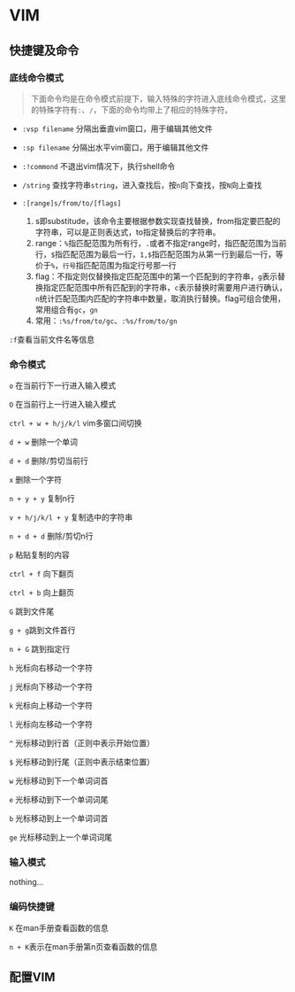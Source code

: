 # VIM

## 快捷键及命令

### 底线命令模式

> 下面命令均是在命令模式前提下，输入特殊的字符进入底线命令模式，这里的特殊字符有`:`、`/`，下面的命令均带上了相应的特殊字符。

- `:vsp filename` 分隔出垂直vim窗口，用于编辑其他文件
- `:sp filename` 分隔出水平vim窗口，用于编辑其他文件
- `:!commond` 不退出vim情况下，执行shell命令

- `/string` 查找字符串`string`，进入查找后，按`n`向下查找，按`N`向上查找

- `:[range]s/from/to/[flags]` 
  1. s即substitude，该命令主要根据参数实现查找替换，from指定要匹配的字符串，可以是正则表达式，to指定替换后的字符串。
  2. range：`%`指匹配范围为所有行，`.`或者不指定range时，指匹配范围为当前行，`$`指匹配范围为最后一行，`1,$`指匹配范围为从第一行到最后一行，等价于`%`，`行号`指匹配范围为指定行号那一行
  3. flag：不指定则仅替换指定匹配范围中的第一个匹配到的字符串，`g`表示替换指定匹配范围中所有匹配到的字符串，`c`表示替换时需要用户进行确认，`n`统计匹配范围内匹配的字符串中数量，取消执行替换。flag可组合使用，常用组合有`gc`，`gn`
  4. 常用：`:%s/from/to/gc`、`:%s/from/to/gn`

`:f`查看当前文件名等信息

### 命令模式

`o` 在当前行下一行进入输入模式

`O` 在当前行上一行进入输入模式

`ctrl + w + h/j/k/l` vim多窗口间切换

`d + w` 删除一个单词

`d + d` 删除/剪切当前行

`x` 删除一个字符

`n + y + y` 复制n行

`v + h/j/k/l + y` 复制选中的字符串

`n + d + d` 删除/剪切n行

`p` 粘贴复制的内容

`ctrl + f` 向下翻页

`ctrl + b` 向上翻页

`G` 跳到文件尾

`g + g`跳到文件首行

`n + G` 跳到指定行

`h` 光标向右移动一个字符

`j` 光标向下移动一个字符

`k` 光标向上移动一个字符

`l` 光标向左移动一个字符

`^` 光标移动到行首（正则中表示开始位置）

`$` 光标移动到行尾（正则中表示结束位置）

`w` 光标移动到下一个单词词首

`e` 光标移动到下一个单词词尾

`b` 光标移动到上一个单词词首

`ge` 光标移动到上一个单词词尾

### 输入模式

nothing...

### 编码快捷键

`K` 在man手册查看函数的信息

`n + K`表示在man手册第n页查看函数的信息

## 配置VIM

